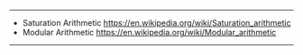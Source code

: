 ----
* Saturation Arithmetic https://en.wikipedia.org/wiki/Saturation_arithmetic
* Modular Arithmetic https://en.wikipedia.org/wiki/Modular_arithmetic
----
